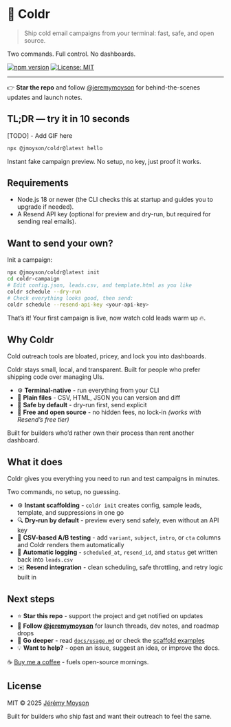 # 🧊 Coldr

> Ship cold email campaigns from your terminal: fast, safe, and open source.

Two commands. Full control. No dashboards.

[![npm version](https://img.shields.io/npm/v/@jmoyson/coldr.svg)](https://www.npmjs.com/package/@jmoyson/coldr)
[![License: MIT](https://img.shields.io/badge/License-MIT-green.svg)](LICENSE)

---

👉 **Star the repo** and follow [@jeremymoyson](https://x.com/jeremymoyson) for behind-the-scenes updates and launch notes.

## TL;DR — try it in 10 seconds

[TODO] - Add GIF here

```bash
npx @jmoyson/coldr@latest hello
```

Instant fake campaign preview. No setup, no key, just proof it works.

## Requirements

- Node.js 18 or newer (the CLI checks this at startup and guides you to upgrade if needed).
- A Resend API key (optional for preview and dry-run, but required for sending real emails).

## Want to send your own?

Init a campaign:

```bash
npx @jmoyson/coldr@latest init
cd coldr-campaign
# Edit config.json, leads.csv, and template.html as you like
coldr schedule --dry-run
# Check everything looks good, then send:
coldr schedule --resend-api-key <your-api-key>
```

That’s it! Your first campaign is live, now watch cold leads warm up 🔥.

## Why Coldr

Cold outreach tools are bloated, pricey, and lock you into dashboards.

Coldr stays small, local, and transparent. Built for people who prefer shipping code over managing UIs.

- ⚙️ **Terminal-native** - run everything from your CLI
- 🧾 **Plain files** - CSV, HTML, JSON you can version and diff
- 🧊 **Safe by default** - dry-run first, send explicit
- 💸 **Free and open source** - no hidden fees, no lock-in _(works with Resend’s free tier)_

Built for builders who’d rather own their process than rent another dashboard.

## What it does

Coldr gives you everything you need to run and test campaigns in minutes.

Two commands, no setup, no guessing.

- ⚙️ **Instant scaffolding** - `coldr init` creates config, sample leads, template, and suppressions in one go
- 🔍 **Dry-run by default** - preview every send safely, even without an API key
- 🧩 **CSV-based A/B testing** - add `variant`, `subject`, `intro`, or `cta` columns and Coldr renders them automatically
- 🧾 **Automatic logging** - `scheduled_at`, `resend_id`, and `status` get written back into `leads.csv`
- ✉️ **Resend integration** - clean scheduling, safe throttling, and retry logic built in

## Next steps

- ⭐️ **Star this repo** - support the project and get notified on updates
- 🧊 **Follow [@jeremymoyson](https://x.com/jeremymoyson)** for launch threads, dev notes, and roadmap drops
- 📘 **Go deeper** - read [`docs/usage.md`](docs/usage.md) or check the [scaffold examples](https://github.com/jmoyson/coldr/tree/main/scaffold)
- 💡 **Want to help?** - open an issue, suggest an idea, or improve the docs.

☕️ [Buy me a coffee](https://www.buymeacoffee.com/jmoyson) - fuels open-source mornings.

## License

MIT © 2025 [Jérémy Moyson](https://www.jmoyson.com)

Built for builders who ship fast and want their outreach to feel the same.
